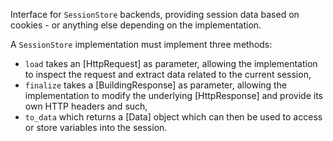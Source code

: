 Interface for `SessionStore` backends, providing session data based on cookies - or anything else depending on the implementation.

A `SessionStore` implementation must implement three methods:

- `load` takes an [HttpRequest] as parameter, allowing the implementation to inspect the request and extract data related to the current session,
- `finalize` takes a [BuildingResponse] as parameter, allowing the implementation to modify the underlying [HttpResponse] and provide its own HTTP headers and such,
- `to_data` which returns a [Data] object which can then be used to access or store variables into the session.
